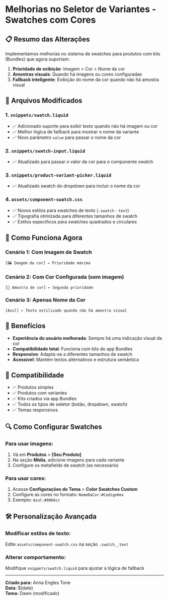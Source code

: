 # Melhorias no Seletor de Variantes - Swatches com Cores

## 📋 Resumo das Alterações

Implementamos melhorias no sistema de swatches para produtos com kits (Bundles) que agora suportam:

1. **Prioridade de exibição**: Imagem > Cor > Nome da cor
2. **Amostras visuais**: Quando há imagens ou cores configuradas
3. **Fallback inteligente**: Exibição do nome da cor quando não há amostra visual

## 🔧 Arquivos Modificados

### 1. `snippets/swatch.liquid`
- ✅ Adicionado suporte para exibir texto quando não há imagem ou cor
- ✅ Melhor lógica de fallback para mostrar o nome da variante
- ✅ Novo parâmetro `value` para passar o nome da cor

### 2. `snippets/swatch-input.liquid` 
- ✅ Atualizado para passar o valor da cor para o componente swatch

### 3. `snippets/product-variant-picker.liquid`
- ✅ Atualizado swatch do dropdown para incluir o nome da cor

### 4. `assets/component-swatch.css`
- ✅ Novos estilos para swatches de texto (`.swatch--text`)
- ✅ Tipografia otimizada para diferentes tamanhos de swatch
- ✅ Estilos específicos para swatches quadrados e circulares

## 🎨 Como Funciona Agora

### Cenário 1: Com Imagem de Swatch
```
[🖼️ Imagem da cor] ← Prioridade máxima
```

### Cenário 2: Com Cor Configurada (sem imagem)
```
[🔴 Amostra de cor] ← Segunda prioridade
```

### Cenário 3: Apenas Nome da Cor
```
[Azul] ← Texto estilizado quando não há amostra visual
```

## 🚀 Benefícios

- **Experiência do usuário melhorada**: Sempre há uma indicação visual da cor
- **Compatibilidade total**: Funciona com kits do app Bundles
- **Responsivo**: Adapta-se a diferentes tamanhos de swatch
- **Acessível**: Mantém textos alternativos e estrutura semântica

## 📱 Compatibilidade

- ✅ Produtos simples
- ✅ Produtos com variantes
- ✅ Kits criados via app Bundles
- ✅ Todos os tipos de seletor (botão, dropdown, swatch)
- ✅ Temas responsivos

## 🔍 Como Configurar Swatches

### Para usar imagens:
1. Vá em **Produtos** > **[Seu Produto]**
2. Na seção **Mídia**, adicione imagens para cada variante
3. Configure os metafields de swatch (se necessário)

### Para usar cores:
1. Acesse **Configurações do Tema** > **Color Swatches Custom**
2. Configure as cores no formato: `NomeDaCor:#CodigoHex`
3. Exemplo: `Azul:#0066cc`

## 🛠️ Personalização Avançada

### Modificar estilos de texto:
Edite `assets/component-swatch.css` na seção `.swatch__text`

### Alterar comportamento:
Modifique `snippets/swatch.liquid` para ajustar a lógica de fallback

---

**Criado para:** Anna Engles Tone  
**Data:** $(date)  
**Tema:** Dawn (modificado)
